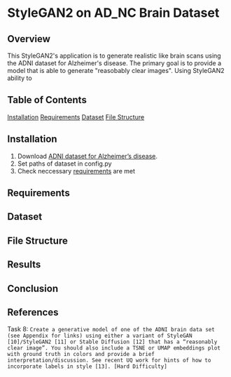 # StyleGAN2 on AD_NC Brain Dataset

## Overview

This StyleGAN2's application is to generate realistic like brain scans using the ADNI dataset for Alzheimer's disease. The primary goal is to provide a model that is able to generate "reasobably clear images". Using StyleGAN2 ability to

## Table of Contents
[Installation](#installation)
[Requirements](#requirements)
[Dataset](#dataset)
[File Structure](#file-structure)


## Installation
1. Download [ADNI dataset for Alzheimer’s disease](https://filesender.aarnet.edu.au/?s=download&token=a2baeb2d-4b19-45cc-b0fb-ab8df33a1a24).
2. Set paths of dataset in config.py
3. Check neccessary [requirements](#requirements) are met

## Requirements

## Dataset

## File Structure

## Results

## Conclusion

## References

Task 8:
```Create a generative model of one of the ADNI brain data set (see Appendix for links) using either a variant of StyleGAN [10]/StyleGAN2 [11] or Stable Diffusion [12] that has a “reasonably clear image”. You should also include a TSNE or UMAP embeddings plot with ground truth in colors and provide a brief interpretation/discussion. See recent UQ work for hints of how to incorporate labels in style [13]. [Hard Difficulty]```
